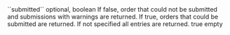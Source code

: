 <tr><td>``submitted``</td>
	
<td>optional, boolean</td>
<td>If false, order that could not be submitted and submissions with warnings are returned. 
If true, orders that could be submitted are returned. 
If not specified all entries are returned.

<td>true</td>
	
<td>empty</td>
	
</tr>
